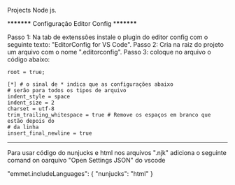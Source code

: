 Projects Node js.

\***\*\*\*\*\*\*** Configuração Editor Config \***\*\*\*\*\*\***

Passo 1: Na tab de extenssões instale o plugin do editor config com
o seguinte texto: "EditorConfig for VS Code".
Passo 2: Cria na raiz do projeto um arquivo com o nome ".editorconfig".
Passo 3: coloque no arquivo o código abaixo:

    root = true;

    [*] # o sinal de * indica que as configurações abaixo
    # serão para todos os tipos de arquivo
    indent_style = space
    indent_size = 2
    charset = utf-8
    trim_trailing_whitespace = true # Remove os espaços em branco que estão depois do
    # da linha
    insert_final_newline = true

---

Para usar código do nunjucks e html nos arquivos ".njk" adiciona
o seguinte comand on oarquivo "Open Settings JSON" do vscode

"emmet.includeLanguages": {
"nunjucks": "html"
}
